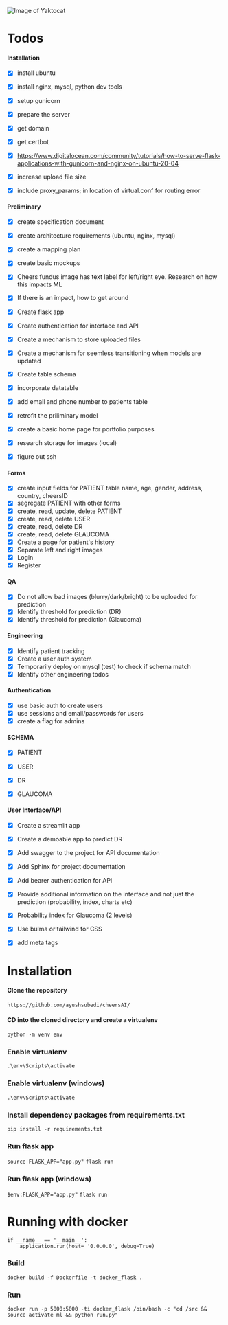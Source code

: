 
![Image of Yaktocat](https://github.com/CHEERS-Hospital/cheersAI/blob/main/cheersAI/static/img/logo.png?raw=true)

# Todos

#### Installation
- [x] install ubuntu
- [x] install nginx, mysql, python dev tools
- [x] setup gunicorn
- [x] prepare the server
- [x] get domain
- [x] get certbot
- [x] https://www.digitalocean.com/community/tutorials/how-to-serve-flask-applications-with-gunicorn-and-nginx-on-ubuntu-20-04
- [x] increase upload file size
- [x] include proxy_params; in location of virtual.conf for routing error 


#### Preliminary
- [x] create specification document
- [x] create architecture requirements (ubuntu, nginx, mysql)
- [x] create a mapping plan
- [x] create basic mockups
- [x] Cheers fundus image has text label for left/right eye. Research on how this impacts ML
- [x] If there is an impact, how to get around
- [x] Create flask app
- [x] Create authentication for interface and API
- [x] Create a mechanism to store uploaded files
- [x] Create a mechanism for seemless transitioning when models are updated
- [x] Create table schema
- [x] incorporate datatable
- [x] add email and phone number to patients table
- [x] retrofit the priliminary model
- [x] create a basic home page for portfolio purposes
- [x] research storage for images (local)
- [x] figure out ssh



#### Forms
- [x] create input fields for PATIENT table name, age, gender, address, country, cheersID
- [x] segregate PATIENT with other forms
- [x] create, read, update, delete PATIENT
- [x] create, read, delete USER
- [x] create, read, delete DR
- [x] create, read, delete GLAUCOMA
- [x] Create a page for patient's history
- [x] Separate left and right images
- [x] Login 
- [x] Register

#### QA
- [x] Do not allow bad images (blurry/dark/bright) to be uploaded for prediction
- [x] Identify threshold for prediction (DR)
- [x] Identify threshold for prediction (Glaucoma)

#### Engineering
- [x] Identify patient tracking
- [x] Create a user auth system
- [x] Temporarily deploy on mysql (test) to check if schema match
- [x] Identify other engineering todos

#### Authentication
- [x] use basic auth to create users
- [x] use sessions and email/passwords for users 
- [x] create a flag for admins

#### SCHEMA
- [x] PATIENT
- [x] USER
- [x] DR
- [x] GLAUCOMA


#### User Interface/API
- [x] Create a streamlit app
- [x] Create a demoable app to predict DR
- [x] Add swagger to the project for API documentation
- [x] Add Sphinx for project documentation
- [x] Add bearer authentication for API
- [x] Provide additional information on the interface and not just the prediction (probability, index, charts etc)
- [x] Probability index for Glaucoma (2 levels)
- [x] Use bulma or tailwind for CSS
- [x] add meta tags


# Installation

#### Clone the repository

`https://github.com/ayushsubedi/cheersAI/`


#### CD into the cloned directory and create a virtualenv

`python -m venv env`


### Enable virtualenv

`.\env\Scripts\activate`


### Enable virtualenv (windows)

`.\env\Scripts\activate`

### Install dependency packages from requirements.txt

`pip install -r requirements.txt`

### Run flask app
`source FLASK_APP="app.py"`
`flask run`

### Run flask app (windows)
`$env:FLASK_APP="app.py"`
`flask run`

# Running with docker

```
if __name__ == '__main__':
    application.run(host= '0.0.0.0', debug=True)
```

### Build
```docker build -f Dockerfile -t docker_flask .```

### Run
```docker run -p 5000:5000 -ti docker_flask /bin/bash -c "cd /src && source activate ml && python run.py"```
